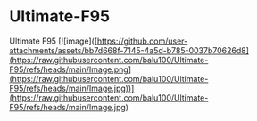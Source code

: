 # Ultimate-F95
Ultimate F95
[![image]([https://github.com/user-attachments/assets/bb7d668f-7145-4a5d-b785-0037b70626d8](https://raw.githubusercontent.com/balu100/Ultimate-F95/refs/heads/main/Image.png](https://raw.githubusercontent.com/balu100/Ultimate-F95/refs/heads/main/Image.jpg))](https://raw.githubusercontent.com/balu100/Ultimate-F95/refs/heads/main/Image.jpg)
